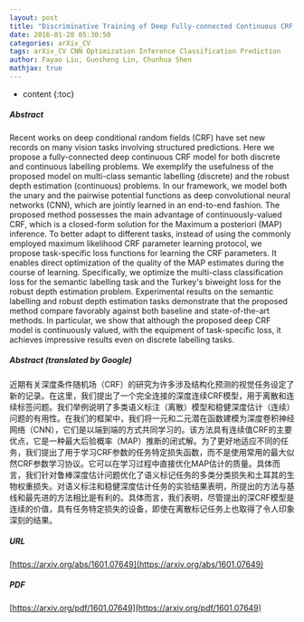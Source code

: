 ```yaml
---
layout: post
title: "Discriminative Training of Deep Fully-connected Continuous CRF with Task-specific Loss"
date: 2016-01-28 05:30:50
categories: arXiv_CV
tags: arXiv_CV CNN Optimization Inference Classification Prediction
author: Fayao Liu, Guosheng Lin, Chunhua Shen
mathjax: true
---
```


* content
{:toc}

##### Abstract
Recent works on deep conditional random fields (CRF) have set new records on many vision tasks involving structured predictions. Here we propose a fully-connected deep continuous CRF model for both discrete and continuous labelling problems. We exemplify the usefulness of the proposed model on multi-class semantic labelling (discrete) and the robust depth estimation (continuous) problems. In our framework, we model both the unary and the pairwise potential functions as deep convolutional neural networks (CNN), which are jointly learned in an end-to-end fashion. The proposed method possesses the main advantage of continuously-valued CRF, which is a closed-form solution for the Maximum a posteriori (MAP) inference. To better adapt to different tasks, instead of using the commonly employed maximum likelihood CRF parameter learning protocol, we propose task-specific loss functions for learning the CRF parameters. It enables direct optimization of the quality of the MAP estimates during the course of learning. Specifically, we optimize the multi-class classification loss for the semantic labelling task and the Turkey's biweight loss for the robust depth estimation problem. Experimental results on the semantic labelling and robust depth estimation tasks demonstrate that the proposed method compare favorably against both baseline and state-of-the-art methods. In particular, we show that although the proposed deep CRF model is continuously valued, with the equipment of task-specific loss, it achieves impressive results even on discrete labelling tasks.

##### Abstract (translated by Google)
近期有关深度条件随机场（CRF）的研究为许多涉及结构化预测的视觉任务设定了新的记录。在这里，我们提出了一个完全连接的深度连续CRF模型，用于离散和连续标签问题。我们举例说明了多类语义标注（离散）模型和稳健深度估计（连续）问题的有用性。在我们的框架中，我们将一元和二元潜在函数建模为深度卷积神经网络（CNN），它们是以端到端的方式共同学习的。该方法具有连续值CRF的主要优点，它是一种最大后验概率（MAP）推断的闭式解。为了更好地适应不同的任务，我们提出了用于学习CRF参数的任务特定损失函数，而不是使用常用的最大似然CRF参数学习协议。它可以在学习过程中直接优化MAP估计的质量。具体而言，我们针对鲁棒深度估计问题优化了语义标记任务的多类分类损失和土耳其的生物权重损失。对语义标注和稳健深度估计任务的实验结果表明，所提出的方法与基线和最先进的方法相比是有利的。具体而言，我们表明，尽管提出的深CRF模型是连续的价值，具有任务特定损失的设备，即使在离散标记任务上也取得了令人印象深刻的结果。

##### URL
[https://arxiv.org/abs/1601.07649](https://arxiv.org/abs/1601.07649)

##### PDF
[https://arxiv.org/pdf/1601.07649](https://arxiv.org/pdf/1601.07649)

